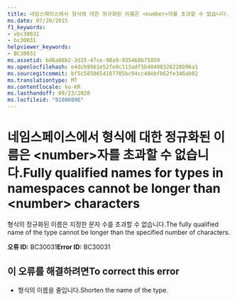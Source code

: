 ```yaml
---
title: 네임스페이스에서 형식에 대한 정규화된 이름은 <number>자를 초과할 수 없습니다.
ms.date: 07/20/2015
f1_keywords:
- vbc30031
- bc30031
helpviewer_keywords:
- BC30031
ms.assetid: bd6a88b2-3d15-47ce-98a9-935468b75059
ms.openlocfilehash: e4dcb9561e52fe0c113adf5b40408328228b96a1
ms.sourcegitcommit: bf5c5850654187705bc94cc40ebfb62fe346ab02
ms.translationtype: MT
ms.contentlocale: ko-KR
ms.lasthandoff: 09/23/2020
ms.locfileid: "91086896"
---
```

# <a name="fully-qualified-names-for-types-in-namespaces-cannot-be-longer-than-number-characters"></a><span data-ttu-id="c04b3-102">네임스페이스에서 형식에 대한 정규화된 이름은 \<number>자를 초과할 수 없습니다.</span><span class="sxs-lookup"><span data-stu-id="c04b3-102">Fully qualified names for types in namespaces cannot be longer than \<number> characters</span></span>

<span data-ttu-id="c04b3-103">형식의 정규화된 이름은 지정한 문자 수를 초과할 수 없습니다.</span><span class="sxs-lookup"><span data-stu-id="c04b3-103">The fully qualified name of the type cannot be longer than the specified number of characters.</span></span>  
  
 <span data-ttu-id="c04b3-104">**오류 ID:** BC30031</span><span class="sxs-lookup"><span data-stu-id="c04b3-104">**Error ID:** BC30031</span></span>  
  
## <a name="to-correct-this-error"></a><span data-ttu-id="c04b3-105">이 오류를 해결하려면</span><span class="sxs-lookup"><span data-stu-id="c04b3-105">To correct this error</span></span>  
  
- <span data-ttu-id="c04b3-106">형식의 이름을 줄입니다.</span><span class="sxs-lookup"><span data-stu-id="c04b3-106">Shorten the name of the type.</span></span>  
